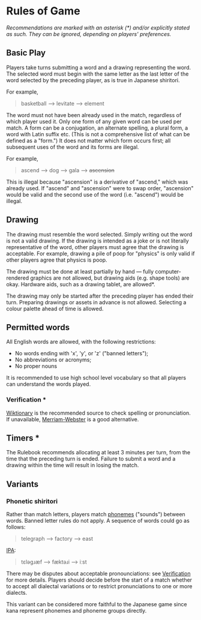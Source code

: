 # Rules of Game

*Recommendations are marked with an asterisk (\*) and/or explicitly stated as such. They can be ignored, depending on players' preferences.*

## Basic Play

Players take turns submitting a word and a drawing representing the word. The selected word must begin with the same letter as the last letter of the word selected by the preceding player, as is true in Japanese shiritori.

For example,

> basketball --> levitate --> element

The word must not have been already used in the match, regardless of which player used it. Only one form of any given word can be used per match. A form can be a conjugation, an alternate spelling, a plural form, a word with Latin suffix etc. (This is not a comprehensive list of what can be defined as a "form.") It does not matter which form occurs first; all subsequent uses of the word and its forms are illegal.

For example,

> ascend --> dog --> gala --> ~~ascension~~

This is illegal because "ascension" is a derivative of "ascend," which was already used. If "ascend" and "ascension" were to swap order, "ascension" would be valid and the second use of the word (i.e. "ascend") would be illegal.

## Drawing

The drawing must resemble the word selected. Simply writing out the word is not a valid drawing. If the drawing is intended as a joke or is not literally representative of the word, other players must agree that the drawing is acceptable. For example, drawing a pile of poop for "physics" is only valid if other players agree that physics is poop.

The drawing must be done at least partially by hand — fully computer-rendered graphics are not allowed, but drawing aids (e.g. shape tools) are okay. Hardware aids, such as a drawing tablet, are allowed*.

The drawing may only be started after the preceding player has ended their turn. Preparing drawings or assets in advance is not allowed. Selecting a colour palette ahead of time is allowed.

## Permitted words

All English words are allowed, with the following restrictions:

- No words ending with 'x', 'y', or 'z' ("banned letters");
- No abbreviations or acronyms;
- No proper nouns

It is recommended to use high school level vocabulary so that all players can understand the words played.

### Verification *

[Wiktionary](https://en.wiktionary.org) is the recommended source to check spelling or pronunciation. If unavailable, [Merriam-Webster](https://www.merriam-webster.com) is a good alternative.

## Timers *

The Rulebook recommends allocating at least 3 minutes per turn, from the time that the preceding turn is ended. Failure to submit a word and a drawing within the time will result in losing the match.

## Variants

### Phonetic shiritori

Rather than match letters, players match [phonemes](https://en.wikipedia.org/wiki/Phoneme) ("sounds") between words. Banned letter rules do not apply. A sequence of words could go as follows:

> telegraph --> factory --> east

[IPA](https://en.wikipedia.org/wiki/Help:IPA/English):
> tɛləɡɹæf --> fæktəɹi --> iːst

There may be disputes about acceptable pronounciations: see [Verification](#verification-) for more details. Players should decide before the start of a match whether to accept all dialectal variations or to restrict pronunciations to one or more dialects.

This variant can be considered more faithful to the Japanese game since kana represent phonemes and phoneme groups directly.

